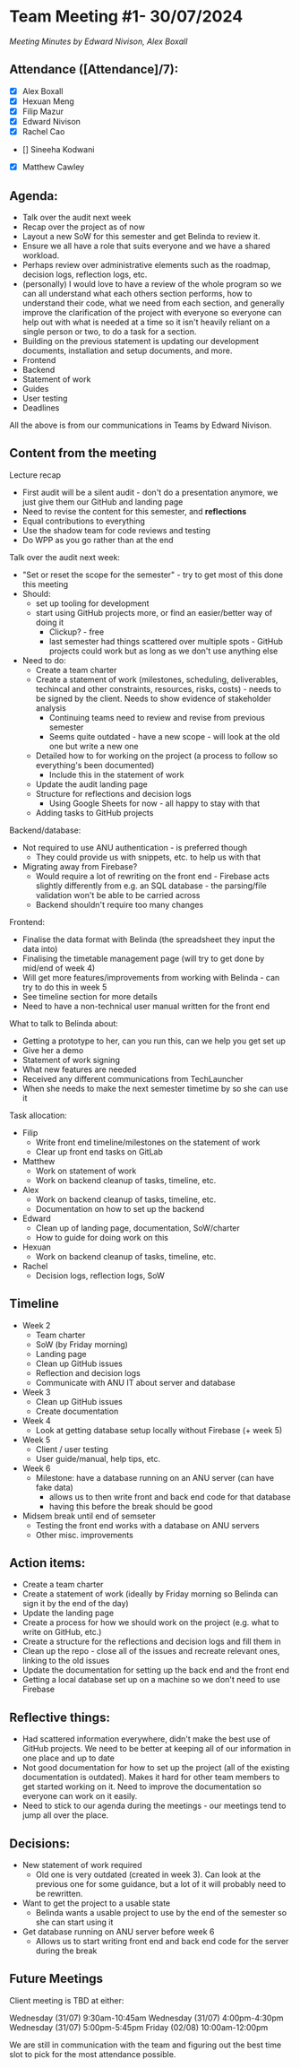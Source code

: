 # Team Meeting #1- 30/07/2024

*Meeting Minutes by Edward Nivison, Alex Boxall*

## Attendance ([Attendance]/7):

- [X] Alex Boxall
- [X] Hexuan Meng
- [X] Filip Mazur
- [X] Edward Nivison
- [X] Rachel Cao
- [] Sineeha Kodwani
- [X] Matthew Cawley

## Agenda:

- Talk over the audit next week
- Recap over the project as of now
- Layout a new SoW for this semester and get Belinda to review it.
- Ensure we all have a role that suits everyone and we have a shared workload.
- Perhaps review over administrative elements such as the roadmap, decision logs, reflection logs, etc.
- (personally) I would love to have a review of the whole program so we can all understand what each others section performs, how to understand their code, what we need from each section, and generally improve the clarification of the project with everyone so everyone can help out with what is needed at a time so it isn't heavily reliant on a single person or two, to do a task for a section.
- Building on the previous statement is updating our development documents, installation and setup documents, and more.
- Frontend
- Backend
- Statement of work
- Guides
- User testing
- Deadlines

All the above is from our communications in Teams by Edward Nivison.

## Content from the meeting

Lecture recap
  - First audit will be a silent audit - don't do a presentation anymore, we just give them our GitHub and landing page
  - Need to revise the content for this semester, and **reflections**
  - Equal contributions to everything
  - Use the shadow team for code reviews and testing
  - Do WPP as you go rather than at the end

Talk over the audit next week:
  - "Set or reset the scope for the semester" - try to get most of this done this meeting
  - Should:
    - set up tooling for development
    - start using GitHub projects more, or find an easier/better way of doing it
      - Clickup? - free
      - last semester had things scattered over multiple spots - GitHub projects could work but as long as we don't use anything else
  - Need to do:
    - Create a team charter
    - Create a statement of work (milestones, scheduling, deliverables, techincal and other constraints, resources, risks, costs) - needs to be signed by the client. Needs to show evidence of stakeholder analysis
      - Continuing teams need to review and revise from previous semester
      - Seems quite outdated - have a new scope - will look at the old one but write a new one
    - Detailed how to for working on the project (a process to follow so everything's been documented)
      - Include this in the statement of work
    - Update the audit landing page
    - Structure for reflections and decision logs
      - Using Google Sheets for now - all happy to stay with that
    - Adding tasks to GitHub projects

Backend/database:
  - Not required to use ANU authentication - is preferred though
    - They could provide us with snippets, etc. to help us with that
  - Migrating away from Firebase?
    - Would require a lot of rewriting on the front end - Firebase acts slightly differently from e.g. an SQL database - the parsing/file validation won't be able to be carried across
    - Backend shouldn't require too many changes

Frontend:
  - Finalise the data format with Belinda (the spreadsheet they input the data into)
  - Finalising the timetable management page (will try to get done by mid/end of week 4)
  - Will get more features/improvements from working with Belinda - can try to do this in week 5
  - See timeline section for more details
  - Need to have a non-technical user manual written for the front end

What to talk to Belinda about:
  - Getting a prototype to her, can you run this, can we help you get set up
  - Give her a demo
  - Statement of work signing
  - What new features are needed
  - Received any different communications from TechLauncher
  - When she needs to make the next semester timetime by so she can use it

Task allocation:
  - Filip
    - Write front end timeline/milestones on the statement of work
    - Clear up front end tasks on GitLab
 - Matthew
    - Work on statement of work
    - Work on backend cleanup of tasks, timeline, etc.
 - Alex
    - Work on backend cleanup of tasks, timeline, etc.
    - Documentation on how to set up the backend 
 - Edward
    - Clean up of landing page, documentation, SoW/charter
    - How to guide for doing work on this
 - Hexuan
    - Work on backend cleanup of tasks, timeline, etc.
 - Rachel
    - Decision logs, reflection logs, SoW

## Timeline
  - Week 2
    - Team charter
    - SoW (by Friday morning)
    - Landing page
    - Clean up GitHub issues
    - Reflection and decision logs
    - Communicate with ANU IT about server and database
  - Week 3
    - Clean up GitHub issues
    - Create documentation
  - Week 4
    - Look at getting database setup locally without Firebase (+ week 5)
  - Week 5
    - Client / user testing
    - User guide/manual, help tips, etc.
  - Week 6
    - Milestone: have a database running on an ANU server (can have fake data)
      - allows us to then write front and back end code for that database
      - having this before the break should be good
  - Midsem break until end of semseter
    - Testing the front end works with a database on ANU servers
    - Other misc. improvements

## Action items:
  - Create a team charter
  - Create a statement of work (ideally by Friday morning so Belinda can sign it by the end of the day)
  - Update the landing page
  - Create a process for how we should work on the project (e.g. what to write on GitHub, etc.)
  - Create a structure for the reflections and decision logs and fill them in
  - Clean up the repo - close all of the issues and recreate relevant ones, linking to the old issues
  - Update the documentation for setting up the back end and the front end
  - Getting a local database set up on a machine so we don't need to use Firebase

## Reflective things:
  - Had scattered information everywhere, didn't make the best use of GitHub projects. We need to be better at keeping all of our information in one place and up to date
  - Not good documentation for how to set up the project (all of the existing documentation is outdated). Makes it hard for other team members to get started working on it. Need to improve the documentation so everyone can work on it easily.
  - Need to stick to our agenda during the meetings - our meetings tend to jump all over the place. 

## Decisions:
  - New statement of work required
    - Old one is very outdated (created in week 3). Can look at the previous one for some guidance, but a lot of it will probably need to be rewritten.
  - Want to get the project to a usable state
    - Belinda wants a usable project to use by the end of the semester so she can start using it
  - Get database running on ANU server before week 6
    - Allows us to start writing front end and back end code for the server during the break
    
## Future Meetings

Client meeting is TBD at either:

Wednesday (31/07) 9:30am-10:45am
Wednesday (31/07) 4:00pm-4:30pm
Wednesday (31/07) 5:00pm-5:45pm
Friday (02/08) 10:00am-12:00pm

We are still in communication with the team and figuring out the best time slot to pick for the most attendance possible.
